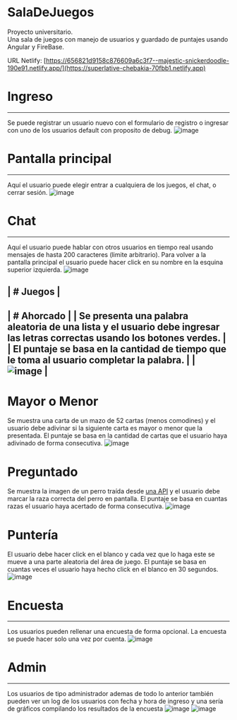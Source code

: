 # SalaDeJuegos
Proyecto universitario.  
Una sala de juegos con manejo de usuarios y guardado de puntajes usando Angular y FireBase.  

URL Netlify:
[https://656821d9158c876609a6c3f7--majestic-snickerdoodle-190e91.netlify.app/](https://superlative-chebakia-70fbb1.netlify.app)

# Ingreso
------------
Se puede registrar un usuario nuevo con el formulario de registro o ingresar con uno de los usuarios default con proposito de debug.
![image](https://github.com/PerezJoaquinOmar/SalaDeJuegos/assets/45296767/796ab03d-1992-42f3-906b-f45eb23699d1)

# Pantalla principal
------------
Aquí el usuario puede elegir entrar a cualquiera de los juegos, el chat, o cerrar sesión.
![image](https://github.com/PerezJoaquinOmar/SalaDeJuegos/assets/45296767/6f3693ef-3214-439e-b355-89ced04c6bef)

# Chat
------------
Aquí el usuario puede hablar con otros usuarios en tiempo real usando mensajes de hasta 200 caracteres (limite arbitrario).
Para volver a la pantalla principal el usuario puede hacer click en su nombre en la esquina superior izquierda.
![image](https://github.com/PerezJoaquinOmar/SalaDeJuegos/assets/45296767/ca09e779-244b-40d8-928d-988363cf76d1)

| # Juegos |
------------
| # Ahorcado |
| Se presenta una palabra aleatoria de una lista y el usuario debe ingresar las letras correctas usando los botones verdes. |
| El puntaje se basa en la cantidad de tiempo que le toma al usuario completar la palabra. |
| ![image](https://github.com/PerezJoaquinOmar/SalaDeJuegos/assets/45296767/8f854a03-e548-446a-99bc-02f148c1fae2) |
--------------
# Mayor o Menor
Se muestra una carta de un mazo de 52 cartas (menos comodines) y el usuario debe adivinar si la siguiente carta es mayor o menor que la presentada.
El puntaje se basa en la cantidad de cartas que el usuario haya adivinado de forma consecutiva.
![image](https://github.com/PerezJoaquinOmar/SalaDeJuegos/assets/45296767/c183af0c-9f12-401e-96df-798d7f111cef)

# Preguntado
Se muestra la imagen de un perro traída desde [una API](https://dog.ceo/dog-api/) y el usuario debe marcar la raza correcta del perro en pantalla.
El puntaje se basa en cuantas razas el usuario haya acertado de forma consecutiva.
![image](https://github.com/PerezJoaquinOmar/SalaDeJuegos/assets/45296767/ab5a8804-f962-462f-b2c3-1e8e7fd3be43)

# Puntería
El usuario debe hacer click en el blanco y cada vez que lo haga este se mueve a una parte aleatoria del área de juego.
El puntaje se basa en cuantas veces el usuario haya hecho click en el blanco en 30 segundos.
![image](https://github.com/PerezJoaquinOmar/SalaDeJuegos/assets/45296767/dacfbb67-404c-42bc-ae79-28fb39b78754)

# Encuesta
-----
Los usuarios pueden rellenar una encuesta de forma opcional. La encuesta se puede hacer solo una vez por cuenta.
![image](https://github.com/PerezJoaquinOmar/SalaDeJuegos/assets/45296767/b454ca27-08c3-4913-ba84-36de49653f78)

# Admin
-----
Los usuarios de tipo administrador ademas de todo lo anterior también pueden ver un log de los usuarios con fecha y hora de ingreso y una sería de gráficos compilando los resultados de la encuesta
![image](https://github.com/PerezJoaquinOmar/SalaDeJuegos/assets/45296767/f20ddf66-a80b-45ce-89dd-9264648af29e)
![image](https://github.com/PerezJoaquinOmar/SalaDeJuegos/assets/45296767/bbc0724f-e5aa-42c4-ae3a-ccaf0505d7a3)



